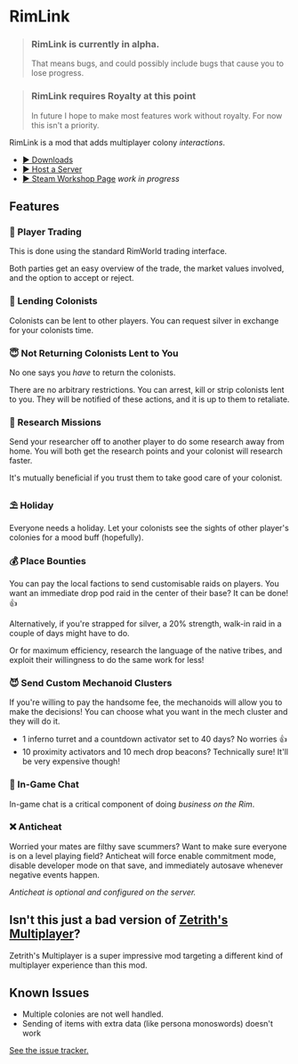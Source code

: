 ﻿# RimLink

> ### RimLink is currently in alpha.
> That means bugs, and could possibly include bugs that cause you to lose progress.

> ### RimLink requires Royalty at this point
> In future I hope to make most features work without royalty. For now this isn't a priority.

RimLink is a mod that adds multiplayer colony *interactions*.

* [▶ Downloads](https://github.com/mitchfizz05/RimLink/releases)
* [▶ Host a Server](https://github.com/mitchfizz05/RimLink/wiki/Hosting-a-Server)
* [▶ Steam Workshop Page]() *work in progress*

## Features

### 💱 Player Trading
This is done using the standard RimWorld trading interface.

Both parties get an easy overview of the trade, the market values involved, and the option to accept or reject.

### 🧤 Lending Colonists
Colonists can be lent to other players.
You can request silver in exchange for your colonists time.

### 😇 Not Returning Colonists Lent to You
No one says you *have* to return the colonists.

There are no arbitrary restrictions. You can arrest, kill or strip colonists lent to you. They will be notified of these actions, and it is up to them to retaliate.

### 🔬 Research Missions
Send your researcher off to another player to do some research away from home. You will both get the research points and your colonist will research faster.

It's mutually beneficial if you trust them to take good care of your colonist.

### ⛱ Holiday
Everyone needs a holiday. Let your colonists see the sights of other player's colonies for a mood buff (hopefully).

### 💰 Place Bounties
You can pay the local factions to send customisable raids on players.
You want an immediate drop pod raid in the center of their base? It can be done! 👍

Alternatively, if you're strapped for silver, a 20% strength, walk-in raid in a couple of days might have to do.

Or for maximum efficiency, research the language of the native tribes, and exploit their willingness to do the same work for less!

### 😈 Send Custom Mechanoid Clusters
If you're willing to pay the handsome fee, the mechanoids will allow you to make the decisions!
You can choose what you want in the mech cluster and they will do it.

- 1 inferno turret and a countdown activator set to 40 days? No worries 👍
- 10 proximity activators and 10 mech drop beacons? Technically sure! It'll be very expensive though!

### 💬 In-Game Chat
In-game chat is a critical component of doing *business on the Rim*.

### ❌ Anticheat
Worried your mates are filthy save scummers? Want to make sure everyone is on a level playing field?
Anticheat will force enable commitment mode, disable developer mode on that save, and immediately autosave whenever negative events happen.

*Anticheat is optional and configured on the server.*

## Isn't this just a bad version of [Zetrith's Multiplayer](https://steamcommunity.com/sharedfiles/filedetails/?id=1752864297)?
Zetrith's Multiplayer is a super impressive mod targeting a different kind of multiplayer experience than this mod.

## Known Issues
- Multiple colonies are not well handled.
- Sending of items with extra data (like persona monoswords) doesn't work

[See the issue tracker.](https://github.com/mitchfizz05/RimLink/issues)

